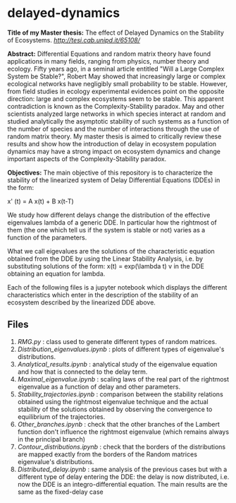 # delayed-dynamics

**Title of my Master thesis:** The effect of Delayed Dynamics on the Stability of Ecosystems. _http://tesi.cab.unipd.it/65108/_

**Abstract:**
Differential Equations and random matrix theory have found applications in many fields, ranging from physics, number theory and ecology. Fifty years ago, in a seminal article entitled "Will a Large Complex System be Stable?", Robert May showed that increasingly large or complex ecological networks have negligibly small probability to be stable. However, from field studies in ecology experimental evidences point on the opposite direction: large and complex ecosystems seem to be stable. This apparent contradiction is known as the Complexity-Stability paradox. May and other scientists analyzed large networks in which species interact at random and studied analytically the asymptotic stability of such systems as a function of the number of species and the number of interactions through the use of random matrix theory.
My master thesis is aimed to critically review these results and show how the introduction of delay in ecosystem population dynamics may have a strong impact on ecosystem dynamics and change important aspects of the Complexity-Stability paradox.


**Objectives:**
The main objective of this repository is to characterize the stability of the linearized system of Delay Differential Equations (DDEs) in the form:

x' (t) = A x(t) + B x(t-T)

We study how different delays change the distribution of the effective eigenvalues lambda of a generic DDE. In particular how the rightmost of them (the one which tell us if the system is stable or not) varies as a function of the parameters.

What we call eigevalues are the solutions of the characteristic equation obtained from the DDE by using the Linear Stability Analysis, i.e. by substituting solutions of the form:   x(t) = exp(\lambda t) v    in the DDE obtaining an equation for lambda.

Each of the following files is a jupyter notebook which displays the different characteristics which enter in the description of the stability of an ecosystem described by the linearized DDE above.

## Files
1. _RMG.py_ : class used to generate different types of random matrices.
2. _Distribution_eigenvalues.ipynb_ : plots of different types of eigenvalue's distributions.
3. _Analytical_results.ipynb_ : analytical study of the eigenvalue equation and how that is connected to the delay term.
4. _Maximal_eigenvalue.ipynb_ : scaling laws of the real part of the rightmost eigenvalue as a function of delay and other parameters.
5. _Stability_trajectories.ipynb_ : comparison between the stability relations obtained using the rightmost eigenvalue technique and the actual stability of the solutions obtained by observing the convergence to equilibrium of the trajectories.
6. _Other_branches.ipynb_ : check that the other branches of the Lambert function don't influence the rightmost eigenvalue (which remains always in the principal branch)
7. _Contour_distributions.ipynb_ : check that the borders of the distributions are mapped exactly from the borders of the Random matrices eigenvalue's distributions.
8. _Distributed_delay.ipynb_ : same analysis of the previous cases but with a different type of delay entering the DDE: the delay is now distributed, i.e. now the DDE is an integro-differential equation. The main results are the same as the fixed-delay case

